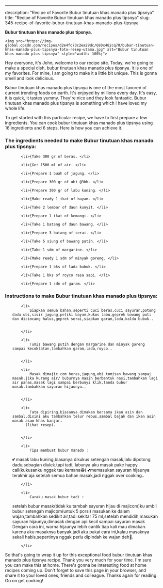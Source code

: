 ---
description: "Recipe of Favorite Bubur tinutuan khas manado plus tipsnya"
title: "Recipe of Favorite Bubur tinutuan khas manado plus tipsnya"
slug: 345-recipe-of-favorite-bubur-tinutuan-khas-manado-plus-tipsnya

<p>
	<strong>Bubur tinutuan khas manado plus tipsnya</strong>. 
	
</p>
<p>
	
	<img src="https://img-global.cpcdn.com/recipes/d2e4fc73c2ea29dc/680x482cq70/bubur-tinutuan-khas-manado-plus-tipsnya-foto-resep-utama.jpg" alt="Bubur tinutuan khas manado plus tipsnya" style="width: 100%;">
	
	
</p>
<p>
	Hey everyone, it's John, welcome to our recipe site. Today, we're going to make a special dish, bubur tinutuan khas manado plus tipsnya. It is one of my favorites. For mine, I am going to make it a little bit unique. This is gonna smell and look delicious.
</p>
	
<p>
	Bubur tinutuan khas manado plus tipsnya is one of the most favored of current trending foods on earth. It's enjoyed by millions every day. It's easy, it is quick, it tastes yummy. They're nice and they look fantastic. Bubur tinutuan khas manado plus tipsnya is something which I have loved my whole life.
</p>
<p>
	
</p>

<p>
To get started with this particular recipe, we have to first prepare a few ingredients. You can cook bubur tinutuan khas manado plus tipsnya using 16 ingredients and 6 steps. Here is how you can achieve it.
</p>

<h3>The ingredients needed to make Bubur tinutuan khas manado plus tipsnya:</h3>

<ol>
	
		<li>{Take 300 gr of beras. </li>
	
		<li>{Get 1500 ml of air. </li>
	
		<li>{Prepare 1 buah of jagung. </li>
	
		<li>{Prepare 300 gr of ubi @3bh. </li>
	
		<li>{Prepare 300 gr of labu kuning. </li>
	
		<li>{Make ready 1 ikat of bayam. </li>
	
		<li>{Take 2 lembar of daun kunyit. </li>
	
		<li>{Prepare 1 ikat of kemangi. </li>
	
		<li>{Take 1 batang of daun bawang. </li>
	
		<li>{Prepare 3 batang of serai. </li>
	
		<li>{Take 5 siung of bawang putih. </li>
	
		<li>{Take 1 sdm of margarine. </li>
	
		<li>{Make ready 1 sdm of minyak goreng. </li>
	
		<li>{Prepare 1 bks of lada bubuk. </li>
	
		<li>{Take 1 bks of royco rasa sapi. </li>
	
		<li>{Prepare 1 sdm of garam. </li>
	
</ol>
<p>
	
</p>

<h3>Instructions to make Bubur tinutuan khas manado plus tipsnya:</h3>

<ol>
	
		<li>
			Siapkan semua bahan,seperti cuci beras,cuci sayuran,potong dadu ubi,sisir jagung,petiki bayam,kukus labu,geprek bawang puti dan dicincang halus,geprek serai,siapkan garam,lada,kaldu bubuk..
			
			
		</li>
	
		<li>
			Tumis bawang putih dengan margarine dan minyak goreng sampai kecoklatan,tambahkan garam,lada,royco..
			
			
		</li>
	
		<li>
			Masak dimajic com beras,jagung,ubi tumisan bawang sampai masak.jika kurang air/ buburnya masih berbentuk nasi,tambahkan lagi air panas,masak lagi sampai berbunyi klik,tanda bubur masak.tambahkan sayuran hijaunya..
			
			
		</li>
	
		<li>
			Tata dipiring,biasanya dimakan bersama ikan asin dan sambal.disini aku tambahkan telur rebus,sambal bajak dan ikan asin masak asam khas banjar.
          (lihat resep).
			
			
		</li>
	
		<li>
			Tips membuat bubur manado :
💕 masak labu kuning,biasanya dikukus setengah masak,lalu dipotong dadu,sebagian diulek.tapi tadi, labunya aku masak pake happy call(kukusanku nggak tau kemana😁)
💕memasukan sayuran hijaunya terakhir aja setelah semua bahan masak,jadi nggak over cooking..
			
			
		</li>
	
		<li>
			Caraku masak bubur tadi :
 setelah bubur masak(tidak ku tambah sayuran hijau di majicom)ku ambil bubur setengah majicom(untuk 5 porsi) masukan ke dalam wajan,tambahkan sedikit air,tadi sekitar 75 ml,setelah mendidih,masukan sayuran hijaunya,dimasak dengan api kecil sampai sayuran masak
Dengan cara ini, warna hijaunya lebih cantik tiap kali mau dimakan.
karena aku masaknya banyak,jadi aku pakai cara ini,kalau masaknya sekali habis,sepertinya nggak perlu dipindah ke wajan deh🤗.
			
			
		</li>
	
</ol>

<p>
	
</p>

<p>
	So that's going to wrap it up for this exceptional food bubur tinutuan khas manado plus tipsnya recipe. Thank you very much for your time. I'm sure you can make this at home. There's gonna be interesting food at home recipes coming up. Don't forget to save this page in your browser, and share it to your loved ones, friends and colleague. Thanks again for reading. Go on get cooking!
</p>
